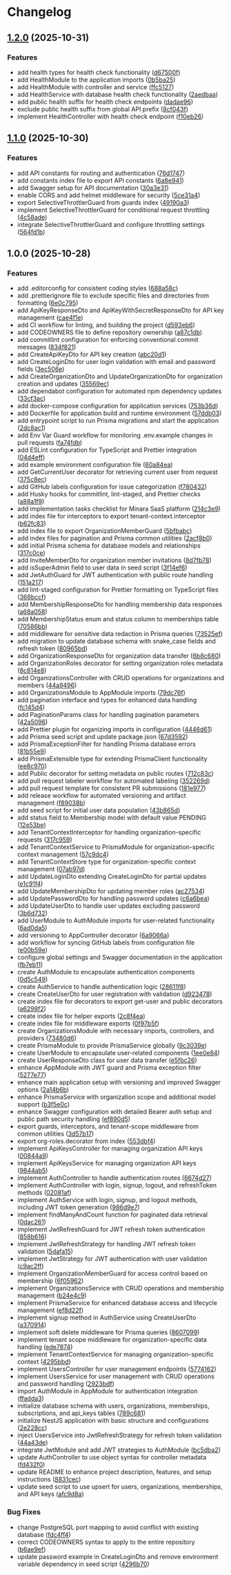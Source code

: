 # Changelog

## [1.2.0](https://github.com/habberrih/minara/compare/v1.1.0...v1.2.0) (2025-10-31)


### Features

* add health types for health check functionality ([d67500f](https://github.com/habberrih/minara/commit/d67500f0f76de3ea569dcb931a9e307c448da1cf))
* add HealthModule to the application imports ([0b5ba25](https://github.com/habberrih/minara/commit/0b5ba25f9f78e3077965f11bcdcc08046d6066f8))
* add HealthModule with controller and service ([ffc5127](https://github.com/habberrih/minara/commit/ffc512762c85a2188440722623cfe0a610e84f2f))
* add HealthService with database health check functionality ([2aedbaa](https://github.com/habberrih/minara/commit/2aedbaaa75080386b4f754e1441b55426117e145))
* add public health suffix for health check endpoints ([dadae96](https://github.com/habberrih/minara/commit/dadae963d936886a994dcf54f54cb3c458d1a669))
* exclude public health suffix from global API prefix ([8cf043f](https://github.com/habberrih/minara/commit/8cf043f70c114905c49d1b2c008946bad7b463d9))
* implement HealthController with health check endpoint ([f10eb26](https://github.com/habberrih/minara/commit/f10eb2649242a3b2d51e3c5275e7f991f989c939))

## [1.1.0](https://github.com/habberrih/minara/compare/v1.0.0...v1.1.0) (2025-10-30)


### Features

* add API constants for routing and authentication ([76d1747](https://github.com/habberrih/minara/commit/76d1747d63fb5a4a78d1e0d5740bb8730da1bb6b))
* add constants index file to export API constants ([6a8e941](https://github.com/habberrih/minara/commit/6a8e94147751050b7211a71dd0e4c5188fe0f4de))
* add Swagger setup for API documentation ([30a3e31](https://github.com/habberrih/minara/commit/30a3e3105b23e9f67c863c0a7211635664632228))
* enable CORS and add helmet middleware for security ([5ce31a4](https://github.com/habberrih/minara/commit/5ce31a49d5c85ff8dc95c153764beb31b634b75c))
* export SelectiveThrottlerGuard from guards index ([49190a3](https://github.com/habberrih/minara/commit/49190a3d157ece6cfcc90b5a54e0075ec40b2928))
* implement SelectiveThrottlerGuard for conditional request throttling ([4c58ade](https://github.com/habberrih/minara/commit/4c58adefea2d56c5340f8e9b2cd58673153e167b))
* integrate SelectiveThrottlerGuard and configure throttling settings ([564fd1b](https://github.com/habberrih/minara/commit/564fd1beff457489de36f82945dd0b4844dc651c))

## 1.0.0 (2025-10-28)


### Features

* add .editorconfig for consistent coding styles ([688a58c](https://github.com/habberrih/minara/commit/688a58c2f2a364521a89aa4fc6d102d403937cda))
* add .prettierignore file to exclude specific files and directories from formatting ([6e0c795](https://github.com/habberrih/minara/commit/6e0c7950d54837d1d9090f34c123b932a9afe487))
* add ApiKeyResponseDto and ApiKeyWithSecretResponseDto for API key management ([cae4f1e](https://github.com/habberrih/minara/commit/cae4f1e7c3e60eb424debcab1029ec9791093eee))
* add CI workflow for linting, and building the project ([d593eb6](https://github.com/habberrih/minara/commit/d593eb63816b90a1255265702b4db16d8c9bb0f8))
* add CODEOWNERS file to define repository ownership ([a87c1db](https://github.com/habberrih/minara/commit/a87c1dbeb93bbfabcb61b83606a62ee92877f0a3))
* add commitlint configuration for enforcing conventional commit messages ([834f821](https://github.com/habberrih/minara/commit/834f8213b098497dce6ec4164fa09a60c48dd10e))
* add CreateApiKeyDto for API key creation ([abc20d1](https://github.com/habberrih/minara/commit/abc20d1595a3cacc6948692ac398eb5326294b53))
* add CreateLoginDto for user login validation with email and password fields ([3ec506e](https://github.com/habberrih/minara/commit/3ec506ee5ecae94e7510b4a59e68d70972608fda))
* add CreateOrganizationDto and UpdateOrganizationDto for organization creation and updates ([35569ec](https://github.com/habberrih/minara/commit/35569ec323d5a2726bee16a79b85aa31c0580e12))
* add dependabot configuration for automated npm dependency updates ([33cf3ac](https://github.com/habberrih/minara/commit/33cf3ac5497448dd2be8594139a6a94b46c0e93d))
* add docker-compose configuration for application services ([753b36d](https://github.com/habberrih/minara/commit/753b36d37d4b772e072aad9d989c54bfdb1da241))
* add Dockerfile for application build and runtime environment ([57ddb03](https://github.com/habberrih/minara/commit/57ddb038c905f48bc0a62cdef5cd078f58652f9b))
* add entrypoint script to run Prisma migrations and start the application ([2dc8ac1](https://github.com/habberrih/minara/commit/2dc8ac16b8405882e7ca229ab54167050eca1f22))
* add Env Var Guard workflow for monitoring .env.example changes in pull requests ([fa74fdb](https://github.com/habberrih/minara/commit/fa74fdb297666160569028d656e3a7b0a0f0a3e5))
* add ESLint configuration for TypeScript and Prettier integration ([04d4eff](https://github.com/habberrih/minara/commit/04d4eff21354fa19008c05d6a7329705aa31457e))
* add example environment configuration file ([60a84ea](https://github.com/habberrih/minara/commit/60a84eac60947901fa9c6eb592b28930ca52b622))
* add GetCurrentUser decorator for retrieving current user from request ([375c8ec](https://github.com/habberrih/minara/commit/375c8eccb81ae10cc7f3b93568991e00fa2844ef))
* add GitHub labels configuration for issue categorization ([f780432](https://github.com/habberrih/minara/commit/f780432875c1e16705a93f9432e24abeb0713715))
* add Husky hooks for commitlint, lint-staged, and Prettier checks ([a88a1f9](https://github.com/habberrih/minara/commit/a88a1f93f5f6226a769cb5ba433063008d163dfc))
* add implementation tasks checklist for Minara SaaS platform ([214c3e9](https://github.com/habberrih/minara/commit/214c3e9f6ada9b2e7bf48c9c1e0a4e9b0d84d701))
* add index file for interceptors to export tenant-context.interceptor ([b62fc83](https://github.com/habberrih/minara/commit/b62fc834760db236b5ec06cca5779e5cd0c49fcb))
* add index file to export OrganizationMemberGuard ([5bfbabc](https://github.com/habberrih/minara/commit/5bfbabc5b56b4136ef5279d4874be55c8bd1ac8c))
* add index files for pagination and Prisma common utilities ([2acf8b0](https://github.com/habberrih/minara/commit/2acf8b0ad464fd7a604ed33371b7e3241739cd3d))
* add initial Prisma schema for database models and relationships ([317c0ce](https://github.com/habberrih/minara/commit/317c0cec340f97e16b74e4549d792a77dd4db2b5))
* add InviteMemberDto for organization member invitations ([8d7fb78](https://github.com/habberrih/minara/commit/8d7fb788480dffe260b8bee10862127e07171b1c))
* add isSuperAdmin field to user data in seed script ([3f14ef6](https://github.com/habberrih/minara/commit/3f14ef61c7108b7a7b889f7dcaed2f0519217734))
* add JwtAuthGuard for JWT authentication with public route handling ([151a217](https://github.com/habberrih/minara/commit/151a217fc280149f48624d37290cd871083fbfe0))
* add lint-staged configuration for Prettier formatting on TypeScript files ([368bccf](https://github.com/habberrih/minara/commit/368bccf20c2383d46be10985ddd39de249b02719))
* add MembershipResponseDto for handling membership data responses ([a68a058](https://github.com/habberrih/minara/commit/a68a0581f9bac9589673de235cd8ef004b154314))
* add MembershipStatus enum and status column to memberships table ([70586bb](https://github.com/habberrih/minara/commit/70586bbe1e3ec2e31d10d93f49c866d60e9911fa))
* add middleware for sensitive data redaction in Prisma queries ([73525ef](https://github.com/habberrih/minara/commit/73525ef15fc5b27b5a89db8f79b58c26348a09f4))
* add migration to update database schema with snake_case fields and refresh token ([80965bd](https://github.com/habberrih/minara/commit/80965bd4931db0a0959d5641edc194d24763e4b5))
* add OrganizationResponseDto for organization data transfer ([6b8c680](https://github.com/habberrih/minara/commit/6b8c6807480d81c32fc0828f7c98776071c876fe))
* add OrganizationRoles decorator for setting organization roles metadata ([8c814e8](https://github.com/habberrih/minara/commit/8c814e8c77ae7c40593b02c752f4ca2a814aa378))
* add OrganizationsController with CRUD operations for organizations and members ([44a9496](https://github.com/habberrih/minara/commit/44a94960b4e243bf93d6e06bed84c5c0a4fd3205))
* add OrganizationsModule to AppModule imports ([79dc76f](https://github.com/habberrih/minara/commit/79dc76faabcbce89873cea762b6088763c53b7fd))
* add pagination interface and types for enhanced data handling ([fc145d4](https://github.com/habberrih/minara/commit/fc145d40cc8e010fc0befd36574974888da3e6fd))
* add PaginationParams class for handling pagination parameters ([42a5096](https://github.com/habberrih/minara/commit/42a5096a72866e7a8f96b077313d5fcc5ab4287c))
* add Prettier plugin for organizing imports in configuration ([4446d61](https://github.com/habberrih/minara/commit/4446d61a480fb01e9b0182b0bbd47e3b46906024))
* add Prisma seed script and update package.json ([67d3592](https://github.com/habberrih/minara/commit/67d3592450ce489abe7e03680082d0b0cecfcc3b))
* add PrismaExceptionFilter for handling Prisma database errors ([81b55e9](https://github.com/habberrih/minara/commit/81b55e9a6b4c5ddc0ae8135f98a715fec7442912))
* add PrismaExtensible type for extending PrismaClient functionality ([ee8c970](https://github.com/habberrih/minara/commit/ee8c970d7d4130420d9246ac64d6c4d2d9809469))
* add Public decorator for setting metadata on public routes ([712c83c](https://github.com/habberrih/minara/commit/712c83cca5fc44e448a99737dc220e312f8e87d5))
* add pull request labeler workflow for automated labeling ([352269d](https://github.com/habberrih/minara/commit/352269d2efc19101834fee7c330f65f72ad4a342))
* add pull request template for consistent PR submissions ([181e977](https://github.com/habberrih/minara/commit/181e977d09128f9cd2c4662e3e600bb59095b541))
* add release workflow for automated versioning and artifact management ([f89038b](https://github.com/habberrih/minara/commit/f89038b684ef615913c1cc1bd17bf5442f6f67c7))
* add seed script for initial user data population ([43b865d](https://github.com/habberrih/minara/commit/43b865db6cdc0aca2465612bfe63d11f30f8fff7))
* add status field to Membership model with default value PENDING ([12e53be](https://github.com/habberrih/minara/commit/12e53be4f4c59f2c41e0b898e4f2bb6e792f8ea3))
* add TenantContextInterceptor for handling organization-specific requests ([317c959](https://github.com/habberrih/minara/commit/317c959d15cd5eaf1a015d7722a0e4cbdaf2ba39))
* add TenantContextService to PrismaModule for organization-specific context management ([57c9dc4](https://github.com/habberrih/minara/commit/57c9dc489d4a3d80ef675a3ddadc164fecc733f4))
* add TenantContextStore type for organization-specific context management ([07ab97d](https://github.com/habberrih/minara/commit/07ab97de070f52043ff0a0c2bc3d49c904f4d2a1))
* add UpdateLoginDto extending CreateLoginDto for partial updates ([e1c91f4](https://github.com/habberrih/minara/commit/e1c91f4f29e5dde37045917b224e965cb42c20b2))
* add UpdateMembershipDto for updating member roles ([ac27534](https://github.com/habberrih/minara/commit/ac275347d4e6c05a3f77849e4ce537ad3a4028bc))
* add UpdatePasswordDto for handling password updates ([c6a6bea](https://github.com/habberrih/minara/commit/c6a6beaa6393123fac9fdf810245173edfc00532))
* add UpdateUserDto to handle user updates excluding password ([3b6d732](https://github.com/habberrih/minara/commit/3b6d7324397b2be896acce12a7f22ea035fc91bf))
* add UserModule to AuthModule imports for user-related functionality ([6ad0da5](https://github.com/habberrih/minara/commit/6ad0da5a32b38fade0eeb0d32ce0d3edfa113a11))
* add versioning to AppController decorator ([6a9066a](https://github.com/habberrih/minara/commit/6a9066a73f6ff00fbdb7873b807e037e7c6ade76))
* add workflow for syncing GitHub labels from configuration file ([e00b59e](https://github.com/habberrih/minara/commit/e00b59ea7b376d70c153b35541f6a2bae978c831))
* configure global settings and Swagger documentation in the application ([fb7eb11](https://github.com/habberrih/minara/commit/fb7eb11e3d9301aa0007f3d7110804c2da172871))
* create AuthModule to encapsulate authentication components ([0d5c549](https://github.com/habberrih/minara/commit/0d5c549337ba94a2fcce046e88070ec0e001d5de))
* create AuthService to handle authentication logic ([28611f8](https://github.com/habberrih/minara/commit/28611f81acf306fe981e4a856dda55c76913efb4))
* create CreateUserDto for user registration with validation ([d923478](https://github.com/habberrih/minara/commit/d9234784967986eee0780dbdc6e6a5b15d342b3c))
* create index file for decorators to export get-user and public decorators ([a6298f2](https://github.com/habberrih/minara/commit/a6298f22f41edb594d347a0a0ece6810a5405ead))
* create index file for helper exports ([2c8f4ea](https://github.com/habberrih/minara/commit/2c8f4ea5961330a3b03bc69bb5968fb28d7ac457))
* create index file for middleware exports ([0f97b5f](https://github.com/habberrih/minara/commit/0f97b5fef0edd919aed042ab6cbff5d2097bb33a))
* create OrganizationsModule with necessary imports, controllers, and providers ([73480d6](https://github.com/habberrih/minara/commit/73480d6d14716ca1a59d124ccc64f96151fea11f))
* create PrismaModule to provide PrismaService globally ([9c3039e](https://github.com/habberrih/minara/commit/9c3039e44b42fb2969db8ebe9cb15d6959730f5d))
* create UserModule to encapsulate user-related components ([1ee0e84](https://github.com/habberrih/minara/commit/1ee0e8471f6d3dbc945d589b729deca10bfffa8e))
* create UserResponseDto class for user data transfer ([e5fbc26](https://github.com/habberrih/minara/commit/e5fbc26bc59d44a9115e7130a5f7fa8238342277))
* enhance AppModule with JWT guard and Prisma exception filter ([5277e77](https://github.com/habberrih/minara/commit/5277e778e084ca3fba8bcc0f078a8642947741d7))
* enhance main application setup with versioning and improved Swagger options ([2a14b6b](https://github.com/habberrih/minara/commit/2a14b6b2db8c20ad92b7f729d5e0229e06ce95d2))
* enhance PrismaService with organization scope and additional model support ([b3f5e0c](https://github.com/habberrih/minara/commit/b3f5e0c9c00cc5fc6876b98683d4919a8c188ee5))
* enhance Swagger configuration with detailed Bearer auth setup and public path security handling ([ef890d5](https://github.com/habberrih/minara/commit/ef890d50980cd29fb3511abf7c85b5ecbc0887af))
* export guards, interceptors, and tenant-scope middleware from common utilities ([3d57b17](https://github.com/habberrih/minara/commit/3d57b17cc07b07ff081f52f9e0986c6a249d0cb9))
* export org-roles.decorator from index ([553dbf4](https://github.com/habberrih/minara/commit/553dbf4b04658ef9d3a74b8ab58436f53be7399c))
* implement ApiKeysController for managing organization API keys ([00844a9](https://github.com/habberrih/minara/commit/00844a977d020be5f0d3157a47871f0fa2db8fe6))
* implement ApiKeysService for managing organization API keys ([9844ab5](https://github.com/habberrih/minara/commit/9844ab5b3f263aca633c981235226b5c46cbd53a))
* implement AuthController to handle authentication routes ([6674d27](https://github.com/habberrih/minara/commit/6674d277820822081a64b0fdce7bafa0bf2583ee))
* implement AuthController with login, signup, logout, and refreshToken methods ([02081af](https://github.com/habberrih/minara/commit/02081af22e18cc701e3a0fbf035ac30cc0b71328))
* implement AuthService with login, signup, and logout methods, including JWT token generation ([986d9e7](https://github.com/habberrih/minara/commit/986d9e72ddacdfe38940060f51a5c0506f0fbbf4))
* implement findManyAndCount function for paginated data retrieval ([0dac261](https://github.com/habberrih/minara/commit/0dac26154a816a60693bde4b9b546eafc3625632))
* implement JwtRefreshGuard for JWT refresh token authentication ([858b616](https://github.com/habberrih/minara/commit/858b6163b318c850174f010cbf4e60f18312cd64))
* implement JwtRefreshStrategy for handling JWT refresh token validation ([5dafa15](https://github.com/habberrih/minara/commit/5dafa15cc217e4e2d4bf327d25a5203ca4b82c30))
* implement JwtStrategy for JWT authentication with user validation ([c9ac2ff](https://github.com/habberrih/minara/commit/c9ac2ff36c0aad17a5cfc54342a298d0571a938e))
* implement OrganizationMemberGuard for access control based on membership ([6f05962](https://github.com/habberrih/minara/commit/6f05962358d9359f55178ffe957823d3eb3fc8f5))
* implement OrganizationsService with CRUD operations and membership management ([b24e4c9](https://github.com/habberrih/minara/commit/b24e4c9e91809c12aa852fb8959ef9e52a70a156))
* implement PrismaService for enhanced database access and lifecycle management ([ef8d22f](https://github.com/habberrih/minara/commit/ef8d22f68bfe6058a9769633f686f44090b04bfc))
* implement signup method in AuthService using CreateUserDto ([a370914](https://github.com/habberrih/minara/commit/a37091463ae145c42f58da5c78f04d0c8819d941))
* implement soft delete middleware for Prisma queries ([8607099](https://github.com/habberrih/minara/commit/8607099d4c73d60f0f9f9ef220c988d099ef4a23))
* implement tenant scope middleware for organization-specific data handling ([ede7874](https://github.com/habberrih/minara/commit/ede78749f2e4bfee349ee40b70fc16d0a2954b00))
* implement TenantContextService for managing organization-specific context ([4295bbd](https://github.com/habberrih/minara/commit/4295bbd48a539f73cee07351e3ea063cf52232d3))
* implement UsersController for user management endpoints ([5774162](https://github.com/habberrih/minara/commit/5774162f255f1ede5a95509d535ee1ef1c66ec33))
* implement UsersService for user management with CRUD operations and password handling ([2923bdf](https://github.com/habberrih/minara/commit/2923bdf787132c628727eaf30990cd8d0fa25c76))
* import AuthModule in AppModule for authentication integration ([ffadda3](https://github.com/habberrih/minara/commit/ffadda3a75df4b54546e0b6f6d4f8598d6cf8c29))
* initialize database schema with users, organizations, memberships, subscriptions, and api_keys tables ([789c681](https://github.com/habberrih/minara/commit/789c681f15216c8d4c3d80429dd572beefd878ee))
* initialize NestJS application with basic structure and configurations ([2e228cc](https://github.com/habberrih/minara/commit/2e228ccdef923e4fc929d9dca565901251f026bf))
* inject UsersService into JwtRefreshStrategy for refresh token validation ([44a43de](https://github.com/habberrih/minara/commit/44a43de621e27806948bacca22cbb5b9ce4c6bab))
* integrate JwtModule and add JWT strategies to AuthModule ([bc5dba2](https://github.com/habberrih/minara/commit/bc5dba2777796510a135366e25e5cd67f17844ad))
* update AuthController to use object syntax for controller metadata ([fd432f0](https://github.com/habberrih/minara/commit/fd432f07af645316133561231447396f162f3299))
* update README to enhance project description, features, and setup instructions ([8831cec](https://github.com/habberrih/minara/commit/8831cecf7f110901f08958b1e4b6c987fd61f2f3))
* update seed script to use upsert for users, organizations, memberships, and API keys ([afc9d8a](https://github.com/habberrih/minara/commit/afc9d8a6847dc984d0df5ec1bc83e230161f633b))


### Bug Fixes

* change PostgreSQL port mapping to avoid conflict with existing database ([fdc4ff4](https://github.com/habberrih/minara/commit/fdc4ff486a6331bde9756f73e7323753f696553e))
* correct CODEOWNERS syntax to apply to the entire repository ([b6ae9ef](https://github.com/habberrih/minara/commit/b6ae9efaf1c0f8a8c73e7b7ba35f64063e120ec2))
* update password example in CreateLoginDto and remove environment variable dependency in seed script ([4296b70](https://github.com/habberrih/minara/commit/4296b701db5ac071361666b3e1fd53f393807148))
